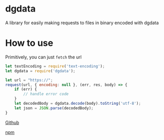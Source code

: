 # dgdata

A library for easily making requests to files in binary encoded with dgdata

# How to use

Primitively, you can just `fetch` the url
```js
let textEncoding = require('text-encoding');
let dgdata = require('dgdata');

let url = "https://";
request(url, { encoding: null }, (err, res, body) => {
    if (err) {
        // handle error code 
    }
    let decodedBody = dgdata.decode(body).toString('utf-8');
    let json = JSON.parse(decodedBody);
}
```

[Github](https://github.com/hemisemidemipresent/dgdata) 

[npm](https://www.npmjs.com/package/node-dgdata)

